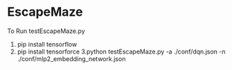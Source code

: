 # EscapeMaze
To Run testEscapeMaze.py 
1. pip install tensorflow
2. pip install tensorforce
3.python testEscapeMaze.py -a ./conf/dqn.json -n ./conf/mlp2_embedding_network.json
